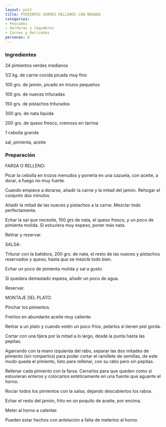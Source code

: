 ```yaml
---
layout: post
title: PIMIENTOS VERDES RELLENOS CON NOGADA
categories:
- Pescados
- Verduras y legumbres
- Carnes y derivados
personas: 8 
---
```

<h3>Ingredientes</h3>
24 pimientos verdes medianos

1/2 kg. de carne cocida picada muy fino

100 grs. de jamón, picado en trozos pequeños

100 grs. de nueces trituradas

150 grs. de pistachos triturados

300 grs. de nata líquida

200 grs. de queso fresco, cremoso en tarrina

1 cebolla grande

sal, pimienta, aceite

<h3>Preparación</h3>
FARSA O RELLENO:

Picar la cebolla en trozos menudos y ponerla en una cazuela, con aceite, a dorar, a fuego no muy fuerte.

Cuando empiece a dorarse, añadir la carne y la mitad del jamón. Rehogar el conjunto dos minutos.

Añadir la mitad de las nueces y pistachos a la carne. Mezclar todo perfectamente.

Echar la sal que necesite, 100 grs de nata, el queso fresco, y un poco de pimienta molida. Si estuviera muy espeso, poner más nata.

Retirar y reservar.

SALSA:

Triturar con la batidora, 200 grs. de nata, el resto de las nueces y pistachos reservados y queso, hasta que se mezcle todo bien.

Echar un poco de pimienta molida y sal a gusto.

Si quedara demasiado espesa, añadir un poco de agua.

Reservar.

MONTAJE DEL PLATO:

Pinchar los pimientos.

Freirlos en abundante aceite muy caliente.

Retirar a un plato y cuando estén un poco fríos, pelarlos si tienen piel gorda.

Cortar con una tijera por la mitad a lo largo, desde la punta hasta las pepitas.

Agarrando con la mano izquierda del rabo, separar las dos mitades de pimiento (sin romperlos) para poder cortar el ramillete de semillas, de este modo queda el pimiento, listo para rellenar, con su rabo pero sin pepitas.

Rellenar cada pimiento con la farsa.  Cerrarlos para que queden como si estuvieran enteros y colocarlos estéticamente en una fuente que aguante el horno.

Rociar todos los pimientos con la salsa, dejando descubiertos los rabos.

Echar el resto del jamón, frito en un poquito de aceite, por encima.

Meter al horno a calentar.

Pueden estar hechos con antelación a falta de meterlos al horno.

